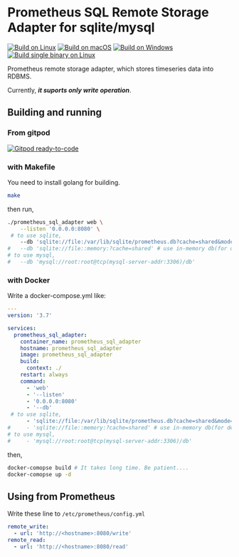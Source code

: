 # Prometheus SQL Remote Storage Adapter for sqlite/mysql

[![Build on Linux](https://github.com/ledyba/prometheus_sql_adapter/workflows/Build%20on%20Linux/badge.svg)](https://github.com/ledyba/prometheus_sql_adapter/actions?query=workflow%3A%22Build+on+Linux%22)
[![Build on macOS](https://github.com/ledyba/prometheus_sql_adapter/workflows/Build%20on%20macOS/badge.svg)](https://github.com/ledyba/prometheus_sql_adapter/actions?query=workflow%3A%22Build+on+macOS%22)
[![Build on Windows](https://github.com/ledyba/prometheus_sql_adapter/workflows/Build%20on%20Windows/badge.svg)](https://github.com/ledyba/prometheus_sql_adapter/actions?query=workflow%3A%22Build+on+Windows%22)  
[![Build single binary on Linux](https://github.com/ledyba/prometheus_sql_adapter/workflows/Build%20single%20binary%20on%20Linux/badge.svg)](https://github.com/ledyba/prometheus_sql_adapter/actions?query=workflow%3A%22Build+single+binary+on+Linux%22)

Prometheus remote storage adapter, which stores timeseries data into RDBMS.

Currently, ***it suports only write operation***.

## Building and running

### From gitpod

[![Gitpod ready-to-code](https://img.shields.io/badge/Gitpod-ready--to--code-blue?logo=gitpod)](https://gitpod.io/#https://github.com/ledyba/prometheus_sql_adapter)

### with Makefile

You need to install golang for building.

```bash
make
```

then run,

```bash
./prometheus_sql_adapter web \
    --listen '0.0.0.0:8080' \
 # to use sqlite,
    --db 'sqlite://file:/var/lib/sqlite/prometheus.db?cache=shared&mode=rwc'
#   --db 'sqlite://file::memory:?cache=shared' # use in-memory db(for debugging)
# to use mysql,
#   --db 'mysql://root:root@tcp(mysql-server-addr:3306)/db'

```

### with Docker

Write a docker-compose.yml like:

```yaml
---
version: '3.7'

services:
  prometheus_sql_adapter:
    container_name: prometheus_sql_adapter
    hostname: prometheus_sql_adapter
    image: prometheus_sql_adapter
    build:
      context: ./
    restart: always
    command:
      - 'web'
      - '--listen'
      - '0.0.0.0:8080'
      - '--db'
 # to use sqlite,
      - 'sqlite://file:/var/lib/sqlite/prometheus.db?cache=shared&mode=rwc'
#     - 'sqlite://file::memory:?cache=shared' # use in-memory db(for debugging)
# to use mysql,
#     - 'mysql://root:root@tcp(mysql-server-addr:3306)/db'
```

then,

```bash
docker-comopse build # It takes long time. Be patient....
docker-comopse up -d
```

## Using from Prometheus

Write these line to `/etc/prometheus/config.yml`

```yaml
remote_write:
  - url: 'http://<hostname>:8080/write'
remote_read:
  - url: 'http://<hostname>:8080/read'
```
